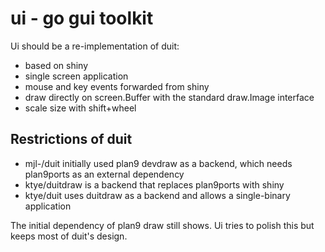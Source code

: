 # ui - go gui toolkit

Ui should be a re-implementation of duit:

- based on shiny
- single screen application
- mouse and key events forwarded from shiny
- draw directly on screen.Buffer with the standard draw.Image interface
- scale size with shift+wheel

## Restrictions of duit

- mjl-/duit initially used plan9 devdraw as a backend, which needs plan9ports as an external dependency
- ktye/duitdraw is a backend that replaces plan9ports with shiny
- ktye/duit uses duitdraw as a backend and allows a single-binary application

The initial dependency of plan9 draw still shows.
Ui tries to polish this but keeps most of duit's design.

